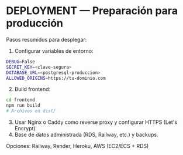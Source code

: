 <!-- Copia local: la fuente canónica está en ./docs/ -->
# DEPLOYMENT — Preparación para producción

Pasos resumidos para desplegar:

1. Configurar variables de entorno:

```bash
DEBUG=False
SECRET_KEY=<clave-segura>
DATABASE_URL=<postgresql-produccion>
ALLOWED_ORIGINS=https://tu-dominio.com
```

2. Build frontend:

```bash
cd frontend
npm run build
# Archivos en dist/
```

3. Usar Nginx o Caddy como reverse proxy y configurar HTTPS (Let's Encrypt).
4. Base de datos administrada (RDS, Railway, etc.) y backups.

Opciones: Railway, Render, Heroku, AWS (EC2/ECS + RDS)
